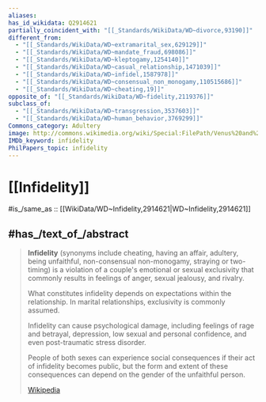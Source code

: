 ```yaml
---
aliases:
has_id_wikidata: Q2914621
partially_coincident_with: "[[_Standards/WikiData/WD~divorce,93190]]"
different_from:
  - "[[_Standards/WikiData/WD~extramarital_sex,629129]]"
  - "[[_Standards/WikiData/WD~mandate_fraud,698086]]"
  - "[[_Standards/WikiData/WD~kleptogamy,1254140]]"
  - "[[_Standards/WikiData/WD~casual_relationship,1471039]]"
  - "[[_Standards/WikiData/WD~infidel,1587978]]"
  - "[[_Standards/WikiData/WD~consensual_non_monogamy,110515686]]"
  - "[[_Standards/WikiData/WD~cheating,19]]"
opposite_of: "[[_Standards/WikiData/WD~fidelity,2119376]]"
subclass_of:
  - "[[_Standards/WikiData/WD~transgression,3537603]]"
  - "[[_Standards/WikiData/WD~human_behavior,3769299]]"
Commons_category: Adultery
image: http://commons.wikimedia.org/wiki/Special:FilePath/Venus%20and%20Mars%20Surprised%20by%20Vulcan%20-%20Il%20padovanino%20%281631%29.jpg
IMDb_keyword: infidelity
PhilPapers_topic: infidelity
---
```


# [[Infidelity]] 

#is_/same_as :: [[WikiData/WD~Infidelity,2914621|WD~Infidelity,2914621]] 

## #has_/text_of_/abstract 

> **Infidelity** (synonyms include cheating, having an affair, adultery, 
> being unfaithful, non-consensual non-monogamy, straying or two-timing) 
> is a violation of a couple's emotional or sexual exclusivity 
> that commonly results in feelings of anger, sexual jealousy, and rivalry.
>
> What constitutes infidelity depends on expectations within the relationship. 
> In marital relationships, exclusivity is commonly assumed. 
> 
> Infidelity can cause psychological damage, including feelings of rage and betrayal, 
> depression, low sexual and personal confidence, and even post-traumatic stress disorder. 
> 
> People of both sexes can experience social consequences 
> if their act of infidelity becomes public, 
> but the form and extent of these consequences can depend on the gender of the unfaithful person.
>
> [Wikipedia](https://en.wikipedia.org/wiki/Infidelity) 

